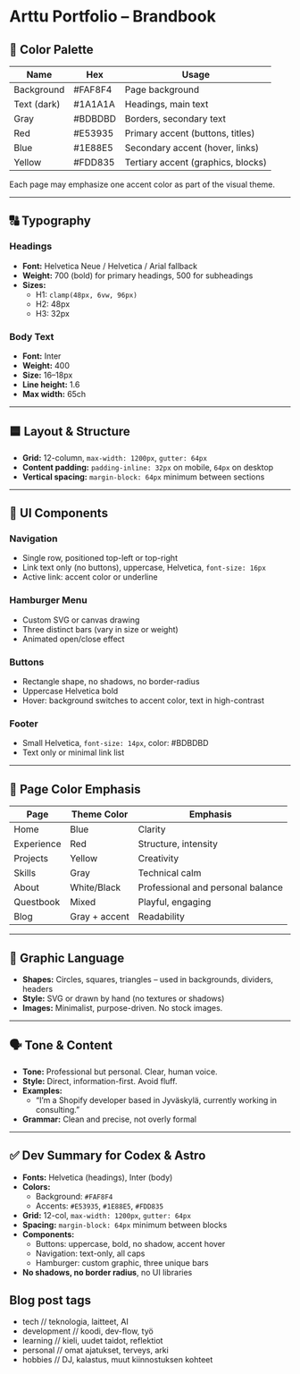 # Arttu Portfolio – Brandbook

## 🎨 Color Palette

| Name        | Hex     | Usage                              |
| ----------- | ------- | ---------------------------------- |
| Background  | #FAF8F4 | Page background                    |
| Text (dark) | #1A1A1A | Headings, main text                |
| Gray        | #BDBDBD | Borders, secondary text            |
| Red         | #E53935 | Primary accent (buttons, titles)   |
| Blue        | #1E88E5 | Secondary accent (hover, links)    |
| Yellow      | #FDD835 | Tertiary accent (graphics, blocks) |

Each page may emphasize one accent color as part of the visual theme.

---

## 🔠 Typography

### Headings

- **Font:** Helvetica Neue / Helvetica / Arial fallback
- **Weight:** 700 (bold) for primary headings, 500 for subheadings
- **Sizes:**
  - H1: `clamp(48px, 6vw, 96px)`
  - H2: 48px
  - H3: 32px

### Body Text

- **Font:** Inter
- **Weight:** 400
- **Size:** 16–18px
- **Line height:** 1.6
- **Max width:** 65ch

---

## 🟦 Layout & Structure

- **Grid:** 12-column, `max-width: 1200px`, `gutter: 64px`
- **Content padding:** `padding-inline: 32px` on mobile, `64px` on desktop
- **Vertical spacing:** `margin-block: 64px` minimum between sections

---

## 🧩 UI Components

### Navigation

- Single row, positioned top-left or top-right
- Link text only (no buttons), uppercase, Helvetica, `font-size: 16px`
- Active link: accent color or underline

### Hamburger Menu

- Custom SVG or canvas drawing
- Three distinct bars (vary in size or weight)
- Animated open/close effect

### Buttons

- Rectangle shape, no shadows, no border-radius
- Uppercase Helvetica bold
- Hover: background switches to accent color, text in high-contrast

### Footer

- Small Helvetica, `font-size: 14px`, color: #BDBDBD
- Text only or minimal link list

---

## 🧭 Page Color Emphasis

| Page       | Theme Color   | Emphasis                          |
| ---------- | ------------- | --------------------------------- |
| Home       | Blue          | Clarity                           |
| Experience | Red           | Structure, intensity              |
| Projects   | Yellow        | Creativity                        |
| Skills     | Gray          | Technical calm                    |
| About      | White/Black   | Professional and personal balance |
| Questbook  | Mixed         | Playful, engaging                 |
| Blog       | Gray + accent | Readability                       |

---

## 📐 Graphic Language

- **Shapes:** Circles, squares, triangles – used in backgrounds, dividers, headers
- **Style:** SVG or drawn by hand (no textures or shadows)
- **Images:** Minimalist, purpose-driven. No stock images.

---

## 🗣️ Tone & Content

- **Tone:** Professional but personal. Clear, human voice.
- **Style:** Direct, information-first. Avoid fluff.
- **Examples:**
  - “I’m a Shopify developer based in Jyväskylä, currently working in consulting.”
- **Grammar:** Clean and precise, not overly formal

---

## ✅ Dev Summary for Codex & Astro

- **Fonts:** Helvetica (headings), Inter (body)
- **Colors:**
  - Background: `#FAF8F4`
  - Accents: `#E53935`, `#1E88E5`, `#FDD835`
- **Grid:** 12-col, `max-width: 1200px`, `gutter: 64px`
- **Spacing:** `margin-block: 64px` minimum between blocks
- **Components:**
  - Buttons: uppercase, bold, no shadow, accent hover
  - Navigation: text-only, all caps
  - Hamburger: custom graphic, three unique bars
- **No shadows, no border radius**, no UI libraries

## Blog post tags

- tech // teknologia, laitteet, AI
- development // koodi, dev-flow, työ
- learning // kieli, uudet taidot, reflektiot
- personal // omat ajatukset, terveys, arki
- hobbies // DJ, kalastus, muut kiinnostuksen kohteet

